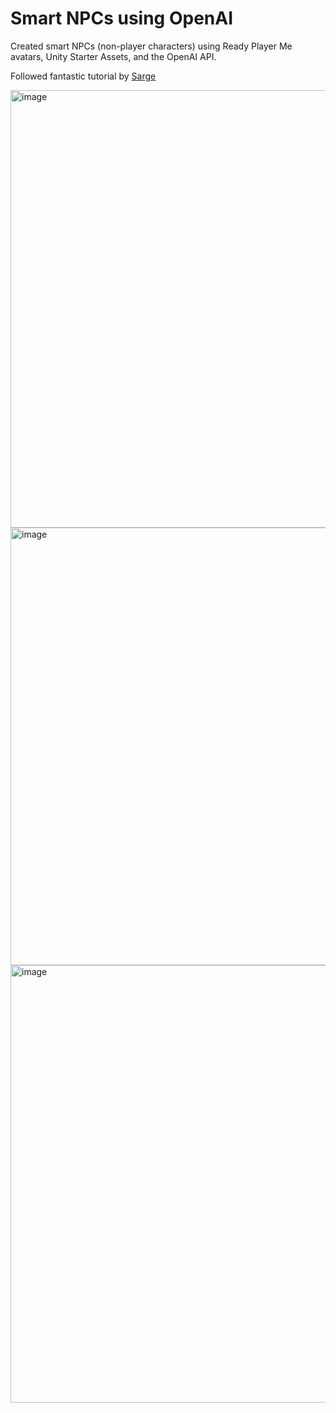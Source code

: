 # Smart NPCs using OpenAI
Created smart NPCs (non-player characters) using Ready Player Me avatars, Unity Starter Assets, and the OpenAI API.

Followed fantastic tutorial by [Sarge](https://www.youtube.com/watch?v=Cg4k-XPBC2Q)

<img width="700" alt="image" src="https://user-images.githubusercontent.com/114468234/229020419-ecb1ee1a-4259-4ac6-96c0-5db43762346c.png">

<img width="700" alt="image" src="https://user-images.githubusercontent.com/114468234/229020555-a03efe48-3acf-4781-83b9-e29352564f7d.png">

<img width="700" alt="image" src="https://user-images.githubusercontent.com/114468234/229020663-fca9687c-fae4-44c7-9c37-29ac0eac4cd2.png">
